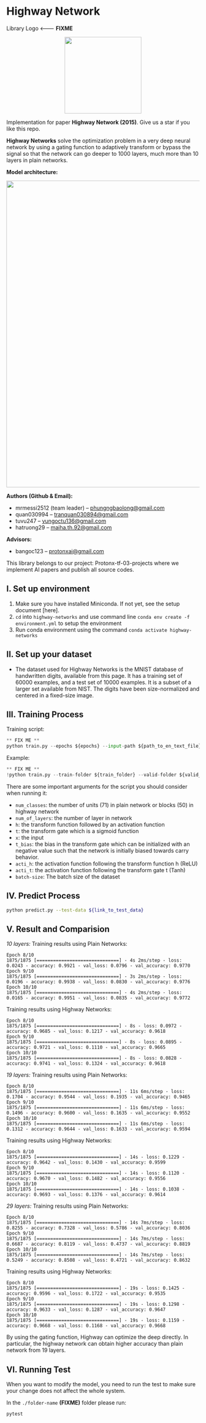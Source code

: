 # Highway Network

Library Logo <--- **FIXME**

<p align="center">
    <img src='https://storage.googleapis.com/protonx-cloud-storage/transformer/protonx-transf.png' width=200 class="center">
</p>

Implementation for paper **Highway Network (2015)**. Give us a star if you like this repo. 

**Highway Networks** solve the optimization problem in a very deep neural network by using a gating function to adaptively transform or bypass the signal so that the network can go deeper to 1000 layers, much more than 10 layers in plain networks.

**Model architecture:**

<p align="center">
    <img src='https://github.com/protonx-tf-03-projects/highway-networks/blob/readme/Highway-Networks.png' width=800 class="center">
</p>


**Authors (Github & Email):**
- mrmessi2512 (team leader) – phungngbaolong@gmail.com
- quan030994 – tranquan030894@gmail.com
- tuvu247 – vungoctu136@gmail.com
- hatruong29 – maiha.th.92@gmail.com

**Advisors:**
- bangoc123 – protonxai@gmail.com

This library belongs to our project: Protonx-tf-03-projects where we implement AI papers and publish all source codes.

## I.  Set up environment
1.	Make sure you have installed Miniconda. If not yet, see the setup document [here]. 
2.	`cd` into `highway-networks` and use command line `conda env create -f environment.yml` to setup the environment
3.	Run conda environment using the command `conda activate highway-networks`

## II.  Set up your dataset

- The dataset used for Highway Networks is the MNIST database of handwritten digits, available from this page. It has a training set of 60000 examples, and a test set of 10000 examples. It is a subset of a larger set available from NIST. The digits have been size-normalized and centered in a fixed-size image.
  
## III. Training Process

Training script:
```python
** FIX ME **
python train.py --epochs ${epochs} --input-path ${path_to_en_text_file} --target-path ${path_to_vi_text_file}

```
Example:

```python
** FIX ME **
!python train.py --train-folder ${train_folder} --valid-folder ${valid_folder} --num-classes 2 --patch-size 5 --image-size 150 --lr 0.0001 --epochs 200 --num-heads 12 

```

There are some important arguments for the script you should consider when running it:

- `num_classes`: the number of units (71) in plain network or blocks (50) in highway network
- `num_of_layers`: the number of layer in network
- `h`: the transform function followed by an activation function
- `t`: the transform gate which is a sigmoid function
- `x`: the input
- `t_bias`: the bias in the transform gate which can be initialized with an negative value such that the network is initially biased towards carry behavior.
- `acti_h`: the activation function following the transform function h (ReLU)
- `acti_t`: the activation function following the transform gate t (Tanh)
- `batch-size`: The batch size of the dataset


## IV. Predict Process

```bash
python predict.py --test-data ${link_to_test_data}
```

## V. Result and Comparision

*10 layers:*
Training results using Plain Networks:
```
Epoch 8/10
1875/1875 [==============================] - 4s 2ms/step - loss: 0.0243 - accuracy: 0.9921 - val_loss: 0.0796 - val_accuracy: 0.9770
Epoch 9/10
1875/1875 [==============================] - 3s 2ms/step - loss: 0.0196 - accuracy: 0.9938 - val_loss: 0.0830 - val_accuracy: 0.9776
Epoch 10/10
1875/1875 [==============================] - 4s 2ms/step - loss: 0.0165 - accuracy: 0.9951 - val_loss: 0.0835 - val_accuracy: 0.9772
```
Training results using Highway Networks:
```
Epoch 8/10
1875/1875 [==============================] - 8s - loss: 0.0972 - accuracy: 0.9685 - val_loss: 0.1217 - val_accuracy: 0.9618
Epoch 9/10
1875/1875 [==============================] - 8s - loss: 0.0895 - accuracy: 0.9721 - val_loss: 0.1110 - val_accuracy: 0.9665
Epoch 10/10
1875/1875 [==============================] - 8s - loss: 0.0828 - accuracy: 0.9741 - val_loss: 0.1324 - val_accuracy: 0.9618
```

*19 layers:*
Training results using Plain Networks:
```
Epoch 8/10
1875/1875 [==============================] - 11s 6ms/step - loss: 0.1704 - accuracy: 0.9544 - val_loss: 0.1935 - val_accuracy: 0.9465
Epoch 9/10
1875/1875 [==============================] - 11s 6ms/step - loss: 0.1496 - accuracy: 0.9600 - val_loss: 0.1635 - val_accuracy: 0.9552
Epoch 10/10
1875/1875 [==============================] - 11s 6ms/step - loss: 0.1312 - accuracy: 0.9644 - val_loss: 0.1633 - val_accuracy: 0.9594
```
Training results using Highway Networks:
```
Epoch 8/10
1875/1875 [==============================] - 14s - loss: 0.1229 - accuracy: 0.9642 - val_loss: 0.1430 - val_accuracy: 0.9599
Epoch 9/10
1875/1875 [==============================] - 14s - loss: 0.1120 - accuracy: 0.9670 - val_loss: 0.1482 - val_accuracy: 0.9556
Epoch 10/10
1875/1875 [==============================] - 14s - loss: 0.1038 - accuracy: 0.9693 - val_loss: 0.1376 - val_accuracy: 0.9614
```

*29 layers:*
Training results using Plain Networks:
```
Epoch 8/10
1875/1875 [==============================] - 14s 7ms/step - loss: 0.8255 - accuracy: 0.7328 - val_loss: 0.5786 - val_accuracy: 0.8036
Epoch 9/10
1875/1875 [==============================] - 14s 7ms/step - loss: 0.6687 - accuracy: 0.8119 - val_loss: 0.4737 - val_accuracy: 0.8819
Epoch 10/10
1875/1875 [==============================] - 14s 7ms/step - loss: 0.5249 - accuracy: 0.8508 - val_loss: 0.4721 - val_accuracy: 0.8632
```
Training results using Highway Networks:
```
Epoch 8/10
1875/1875 [==============================] - 19s - loss: 0.1425 - accuracy: 0.9596 - val_loss: 0.1722 - val_accuracy: 0.9535
Epoch 9/10
1875/1875 [==============================] - 19s - loss: 0.1298 - accuracy: 0.9633 - val_loss: 0.1287 - val_accuracy: 0.9647
Epoch 10/10
1875/1875 [==============================] - 19s - loss: 0.1159 - accuracy: 0.9668 - val_loss: 0.1168 - val_accuracy: 0.9668
```

By using the gating function, Highway can optimize the deep directly. In particular, the highway network can obtain higher accuracy than plain network from 19 layers.


## VI. Running Test

When you want to modify the model, you need to run the test to make sure your change does not affect the whole system.

In the `./folder-name` **(FIXME)** folder please run:

```bash
pytest
```


